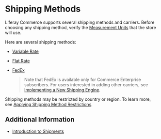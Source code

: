 # Shipping Methods

Liferay Commerce supports several shipping methods and carriers. Before choosing any shipping method, verify the [Measurement Units](./configuring-shipping-methods/measurement-units.md) that the store will use.

Here are several shipping methods:

* [Variable Rate](./configuring-shipping-methods/using-the-variable-rate-shipping-method.md)
* [Flat Rate](./configuring-shipping-methods/using-the-flat-rate-shipping-method.md)
* [FedEx](./configuring-shipping-methods/using-fedex-as-a-carrier-method.md)

  > Note that FedEx is available only for Commerce Enterprise subscribers. For users interested in adding other carriers, see [Implementing a New Shipping Engine](../../developer-guide/tutorials/implementing-a-new-shipping-engine.md).

Shipping methods may be restricted by country or region. To learn more, see [Applying Shipping Method Restrictions](./configuring-shipping-methods/applying-shipping-method-restrictions.md).

## Additional Information

* [Introduction to Shipments](../../orders-and-fulfillment/managing-shipments/introduction-to-shipments.md)
